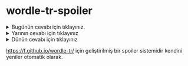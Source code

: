 # wordle-tr-spoiler

<details>
  <summary>Bugünün cevabı için tıklayınız.</summary>
  <br>
    <b> hırbo </b>
</details>

<details>
  <summary>Yarının cevabı için tıklayınız</summary>
  <br>
   <b> aracı </b>
</details>

<details>
  <summary>Dünün cevabı için tıklayınız </summary>
  <br>
  <b> topaç </b>
</details>

https://f.github.io/wordle-tr/ için geliştirilmiş bir spoiler sistemidir kendini yeniler otomatik olarak.

